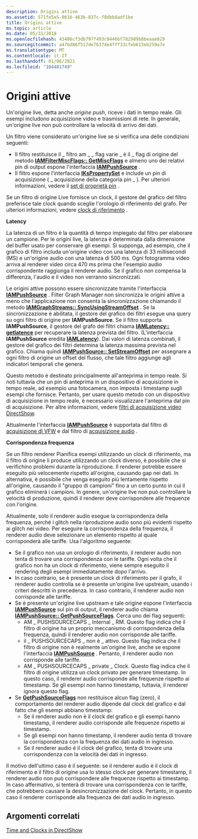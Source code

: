 ```yaml
---
description: Origini attive
ms.assetid: 571fe5e5-9616-463b-837c-f8dbb8adf1be
title: Origini attive
ms.topic: article
ms.date: 05/31/2018
ms.openlocfilehash: 43486cf3db797f493c9446bf782989b8beaae829
ms.sourcegitcommit: a47bd86f517de76374e4fff33cfeb613eb259a7e
ms.translationtype: MT
ms.contentlocale: it-IT
ms.lasthandoff: 01/06/2021
ms.locfileid: "104481749"
---
```

# <a name="live-sources"></a>Origini attive

Un'origine live, detta anche *origine push*, riceve i dati in tempo reale. Gli esempi includono acquisizione video e trasmissioni di rete. In generale, un'origine live non può controllare la velocità di arrivo dei dati.

Un filtro viene considerato un'origine live se si verifica una delle condizioni seguenti:

-   Il filtro restituisce il \_ filtro am \_ \_ flag varie \_ è il \_ flag di origine del metodo [**IAMFilterMiscFlags:: GetMiscFlags**](/windows/desktop/api/Strmif/nf-strmif-iamfiltermiscflags-getmiscflags) e almeno uno dei relativi pin di output espone l'interfaccia [**IAMPushSource**](/windows/desktop/api/Strmif/nn-strmif-iampushsource) .
-   Il filtro espone l'interfaccia [**IKsPropertySet**](ikspropertyset.md) e include un pin di acquisizione ( \_ acquisizione della categoria pin \_ ). Per ulteriori informazioni, vedere il [set di proprietà pin](pin-property-set.md) .

Se un filtro di origine Live fornisce un clock, il gestore del grafico del filtro preferisce tale clock quando sceglie l'orologio di riferimento del grafo. Per ulteriori informazioni, vedere [clock di riferimento](reference-clocks.md) .

**Latency**

La latenza di un filtro è la quantità di tempo impiegato dal filtro per elaborare un campione. Per le origini live, la latenza è determinata dalla dimensione del buffer usato per conservare gli esempi. Si supponga, ad esempio, che il grafico di filtro includa un'origine video con una latenza di 33 millisecondi (MS) e un'origine audio con una latenza di 500 ms. Ogni fotogramma video arriva al renderer video circa 470 ms prima che l'esempio audio corrispondente raggiunga il renderer audio. Se il grafico non compensa la differenza, l'audio e il video non verranno sincronizzati.

Le origini attive possono essere sincronizzate tramite l'interfaccia [**IAMPushSource**](/windows/desktop/api/Strmif/nn-strmif-iampushsource) . Filter Graph Manager non sincronizza le origini attive a meno che l'applicazione non consenta la sincronizzazione chiamando il metodo [**IAMGraphStreams:: SyncUsingStreamOffset**](/windows/desktop/api/Strmif/nf-strmif-iamgraphstreams-syncusingstreamoffset) . Se la sincronizzazione è abilitata, il gestore del grafico dei filtri esegue una query su ogni filtro di origine per **IAMPushSource**. Se il filtro supporta **IAMPushSource**, il gestore del grafo dei filtri chiama [**IAMLatency:: getlatence**](/windows/desktop/api/Strmif/nf-strmif-iamlatency-getlatency) per recuperare la latenza prevista del filtro. (L'interfaccia **IAMPushSource** eredita [**IAMLatency**](/windows/desktop/api/Strmif/nn-strmif-iamlatency)). Dai valori di latenza combinati, il gestore del grafico dei filtri determina la latenza massima prevista nel grafico. Chiama quindi [**IAMPushSource:: SetStreamOffset**](/windows/desktop/api/Strmif/nf-strmif-iampushsource-setstreamoffset) per assegnare a ogni filtro di origine un offset del flusso, che tale filtro aggiunge agli indicatori temporali che genera.

Questo metodo è destinato principalmente all'anteprima in tempo reale. Si noti tuttavia che un pin di anteprima in un dispositivo di acquisizione in tempo reale, ad esempio una fotocamera, non imposta i timestamp sugli esempi che fornisce. Pertanto, per usare questo metodo con un dispositivo di acquisizione in tempo reale, è necessario visualizzare l'anteprima dal pin di acquisizione. Per altre informazioni, vedere [filtri di acquisizione video DirectShow](directshow-video-capture-filters.md).

Attualmente l'interfaccia [**IAMPushSource**](/windows/desktop/api/Strmif/nn-strmif-iampushsource) è supportata dal filtro di [acquisizione di VFW](vfw-capture-filter.md) e dal filtro di [acquisizione audio](audio-capture-filter.md) .

**Corrispondenza frequenza**

Se un filtro renderer Pianifica esempi utilizzando un clock di riferimento, ma il filtro di origine li produce utilizzando un clock diverso, è possibile che si verifichino problemi durante la riproduzione. Il renderer potrebbe essere eseguito più velocemente rispetto all'origine, causando gap nei dati. In alternativa, è possibile che venga eseguito più lentamente rispetto all'origine, causando il "gruppo di campioni" fino a un certo punto in cui il grafico eliminerà i campioni. In genere, un'origine live non può controllare la velocità di produzione, quindi il renderer deve corrispondere alle frequenze con l'origine.

Attualmente, solo il renderer audio esegue la corrispondenza della frequenza, perché i glitch nella riproduzione audio sono più evidenti rispetto ai glitch nei video. Per eseguire la corrispondenza della frequenza, il renderer audio deve selezionare un elemento rispetto al quale corrisponderà alle tariffe. Usa l'algoritmo seguente:

-   Se il grafico non usa un orologio di riferimento, il renderer audio non tenta di trovare una corrispondenza con le tariffe. Ogni volta che il grafico non ha un clock di riferimento, viene sempre eseguito il rendering degli esempi immediatamente dopo l'arrivo.
-   In caso contrario, se è presente un clock di riferimento per il grafo, il renderer audio controlla se è presente un'origine live upstream, usando i criteri descritti in precedenza. In caso contrario, il renderer audio non corrisponde alle tariffe.
-   Se è presente un'origine live upstream e tale origine espone l'interfaccia [**IAMPushSource**](/windows/desktop/api/Strmif/nn-strmif-iampushsource) sul pin di output, il renderer audio chiama [**IAMPushSource:: GetPushSourceFlags**](/windows/desktop/api/Strmif/nf-strmif-iampushsource-getpushsourceflags). Cerca uno dei flag seguenti:
    -   AM \_ PUSHSOURCECAPS \_ Internal \_ RM. Questo flag indica che il filtro di origine ha un proprio meccanismo di corrispondenza della frequenza, quindi il renderer audio non corrisponde alle tariffe.
    -   il \_ PUSHSOURCECAPS \_ non è \_ attivo. Questo flag indica che il filtro di origine non è realmente un'origine live, anche se espone l'interfaccia [**IAMPushSource**](/windows/desktop/api/Strmif/nn-strmif-iampushsource) . Pertanto, il renderer audio non corrisponde alle tariffe.
    -   AM \_ PUSHSOURCECAPS \_ private \_ Clock. Questo flag indica che il filtro di origine utilizza un clock privato per generare timestamp. In questo caso, il renderer audio corrisponde alle frequenze rispetto ai timestamp. Se gli esempi non hanno timestamp, tuttavia, il renderer ignora questo flag.
-   Se [**GetPushSourceFlags**](/windows/desktop/api/Strmif/nf-strmif-iampushsource-getpushsourceflags) non restituisce alcun flag (zero), il comportamento del renderer audio dipende dal clock del grafico e dal fatto che gli esempi abbiano timestamp:
    -   Se il renderer audio non è il clock del grafico e gli esempi hanno timestamp, il renderer audio corrisponde alle frequenze rispetto ai timestamp.
    -   Se gli esempi non hanno timestamp, il renderer audio tenta di trovare la corrispondenza con la frequenza dei dati audio in ingresso.
    -   Se il renderer audio è il clock del grafico, tenta di trovare una corrispondenza con la velocità dei dati in ingresso.

Il motivo dell'ultimo caso è il seguente: se il renderer audio è il clock di riferimento e il filtro di origine usa lo stesso clock per generare timestamp, il renderer audio non può corrispondere alle frequenze rispetto ai timestamp. In caso affermativo, si tenterà di trovare una corrispondenza con le tariffe, che potrebbero causare la desincronizzazione del clock. Pertanto, in questo caso il renderer corrisponde alla frequenza dei dati audio in ingresso.

## <a name="related-topics"></a>Argomenti correlati

<dl> <dt>

[Time and Clocks in DirectShow](time-and-clocks-in-directshow.md)
</dt> </dl>

 

 



